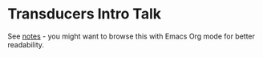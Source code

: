# Transducers Intro Talk

See [notes](https://github.com/hemmvm/clj-transducers-intro/blob/master/doc/talk.org) -
you might want to browse this with Emacs Org mode for better readability.
